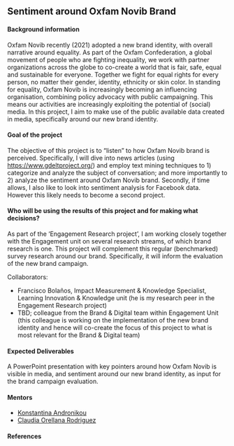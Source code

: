 ## Sentiment around Oxfam Novib Brand

#### Background information
Oxfam Novib recently (2021) adopted a new brand identity, with overall narrative around equality. As part of the Oxfam Confederation, a global movement of people who are fighting inequality, we work with partner organizations across the globe to co-create a world that is fair, safe, equal and sustainable for everyone. Together we fight for equal rights for every person, no matter their gender, identity, ethnicity or skin color. 
In standing for equality, Oxfam Novib is increasingly becoming an influencing organisation, combining policy advocacy with public campaigning. This means our activities are increasingly exploiting the potential of (social) media. In this project, I aim to make use of the public available data created in media, specifically around our new brand identity.

#### Goal of the project
The objective of this project is to “listen” to how Oxfam Novib brand is perceived. Specifically, I will dive into news articles (using https://www.gdeltproject.org/) and employ text mining techniques to 1) categorize and analyze the subject of conversation; and more importantly to 2) analyze the sentiment around Oxfam Novib brand. 
Secondly, if time allows, I also like to look into sentiment analysis for Facebook data. However this likely needs to become a second project.

#### Who will be using the results of this project and for making what decisions?
As part of the ‘Engagement Research project’, I am working closely together with the Engagement unit on several research streams, of which brand research is one. This project will complement this regular (benchmarked) survey research around our brand. Specifically, it will inform the evaluation of the new brand campaign.

Collaborators:
-	Francisco Bolaños, Impact Measurement & Knowledge Specialist, Learning Innovation & Knowledge unit (he is my research peer in the Engagement Research project)
-	TBD; colleague from the Brand & Digital team within Engagement Unit (this colleague is working on the implementation of the new brand identity and hence will co-create the focus of this project to what is most relevant for the Brand & Digital team)

#### Expected Deliverables
A PowerPoint presentation with key pointers around how Oxfam Novib is visible in media, and sentiment around our new brand identity, as input for the brand campaign evaluation.

#### Mentors 
- [Konstantina Andronikou](https://www.linkedin.com/in/konstantina-andronikou-8a0640227/)
- [Claudia Orellana Rodriguez](https://www.linkedin.com/in/claudia-orellana-rodriguez/)

#### References
